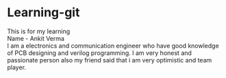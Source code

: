 # Learning-git
This is for my learning
<br>
Name - Ankit Verma 
<br>
I am a electronics and communication engineer who have good knowledge of PCB designing and verilog programming.
I am very honest and passionate person also my friend said that i am very optimistic and team player.

